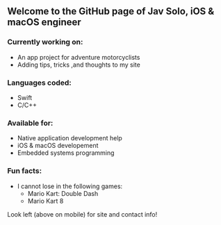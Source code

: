 <!--
**jav-solo/jav-solo** is a ✨ _special_ ✨ repository because its `README.md` (this file) appears on your GitHub profile.

Here are some ideas to get you started:

- 🔭 I’m currently working on ...
- 🌱 I’m currently learning ...
- 👯 I’m looking to collaborate on ...
- 🤔 I’m looking for help with ...
- 💬 Ask me about ...
- 📫 How to reach me: ...
- 😄 Pronouns: ...
- ⚡ Fun fact: ...
-->

## Welcome to the GitHub page of Jav Solo, iOS & macOS engineer

### Currently working on:
- An app project for adventure motorcyclists
- Adding tips, tricks ,and thoughts to my site

### Languages coded:
- Swift
- C/C++

### Available for:
- Native application development help
- iOS & macOS developement
- Embedded systems programming

### Fun facts: 
- I cannot lose in the following games: 
  - Mario Kart: Double Dash 
  - Mario Kart 8

Look left (above on mobile) for site and contact info!
